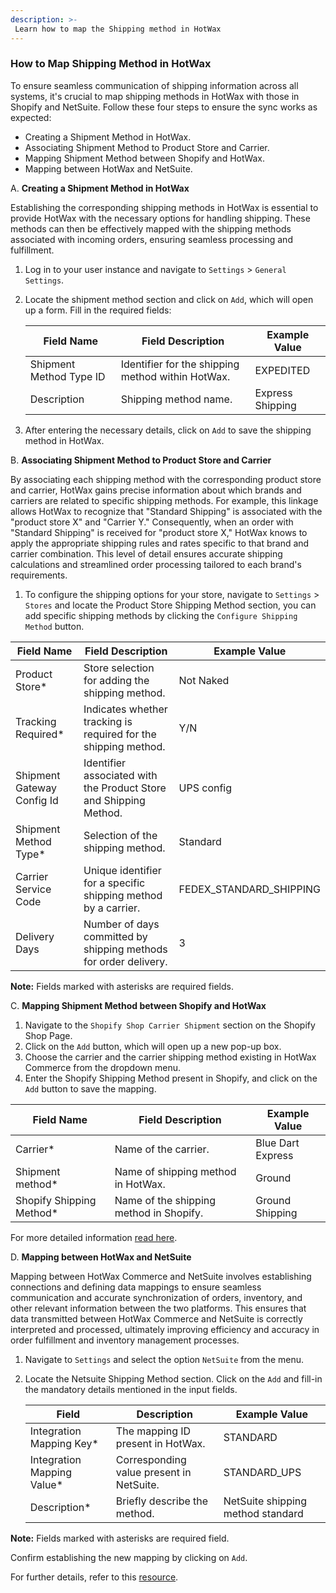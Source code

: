 ```yaml
---
description: >-
 Learn how to map the Shipping method in HotWax
---
```


### How to Map Shipping Method in HotWax

To ensure seamless communication of shipping information across all systems, it's crucial to map shipping methods in HotWax with those in Shopify and NetSuite. Follow these four steps to ensure the sync works as expected:

- Creating a Shipment Method in HotWax.
- Associating Shipment Method to Product Store and Carrier.
- Mapping Shipment Method between Shopify and HotWax.
- Mapping between HotWax and NetSuite.


A. **Creating a Shipment Method in HotWax**

Establishing the corresponding shipping methods in HotWax is essential to provide HotWax with the necessary options for handling shipping. These methods can then be effectively mapped with the shipping methods associated with incoming orders, ensuring seamless processing and fulfillment.

1. Log in to your user instance and navigate to `Settings` > `General Settings`.
2. Locate the shipment method section and click on `Add`, which will open up a form. Fill in the required fields:
     
     | Field Name             | Field Description                                    | Example Value   |
     |------------------------|------------------------------------------------------|-----------------|
     | Shipment Method Type ID| Identifier for the shipping method within HotWax.       | EXPEDITED       |
     | Description            | Shipping method name.                                | Express Shipping|

3. After entering the necessary details, click on `Add` to save the shipping method in HotWax.

B. **Associating Shipment Method to Product Store and Carrier**

By associating each shipping method with the corresponding product store and carrier, HotWax gains precise information about which brands and carriers are related to specific shipping methods. For example, this linkage allows HotWax to recognize that "Standard Shipping" is associated with the "product store X" and "Carrier Y." Consequently, when an order with "Standard Shipping" is received for "product store X," HotWax knows to apply the appropriate shipping rules and rates specific to that brand and carrier combination. This level of detail ensures accurate shipping calculations and streamlined order processing tailored to each brand's requirements.

1. To configure the shipping options for your store, navigate to `Settings` > `Stores` and locate the Product Store Shipping Method section, you can add specific shipping methods by clicking the `Configure Shipping Method` button.
   
| Field Name                 | Field Description                                                | Example Value                  |
|----------------------------|------------------------------------------------------------------|--------------------------------|
| Product Store*             | Store selection for adding the shipping method.                  | Not Naked                      |
| Tracking Required*         | Indicates whether tracking is required for the shipping method.  | Y/N                            |
| Shipment Gateway Config Id | Identifier associated with the Product Store and Shipping Method.| UPS config                     |
| Shipment Method Type*      | Selection of the shipping method.                                | Standard                       |
| Carrier Service Code       | Unique identifier for a specific shipping method by a carrier.   | FEDEX_STANDARD_SHIPPING        |
| Delivery Days              | Number of days committed by shipping methods for order delivery. | 3                              |

 **Note:** Fields marked with asterisks are required fields.

C. **Mapping Shipment Method between Shopify and HotWax**

1. Navigate to the `Shopify Shop Carrier Shipment` section on the Shopify Shop Page.
2. Click on the `Add` button, which will open up a new pop-up box.
3. Choose the carrier and the carrier shipping method existing in HotWax Commerce from the dropdown menu.
4. Enter the Shopify Shipping Method present in Shopify, and click on the `Add` button to save the mapping.

| Field Name                 | Field Description                                                | Example Value                  |
|----------------------------|------------------------------------------------------------------|--------------------------------|
| Carrier*                   | Name of the carrier.                                             | Blue Dart Express              |
| Shipment method*           | Name of shipping method in HotWax.                               | Ground                         |
| Shopify Shipping Method*   | Name of the shipping method in Shopify.                          | Ground Shipping                |

For more detailed information [read here](../../learn-shopify/shopify-setup/SetupMappings.md).

D. **Mapping between HotWax and NetSuite**

Mapping between HotWax Commerce and NetSuite involves establishing connections and defining data mappings to ensure seamless communication and accurate synchronization of orders, inventory, and other relevant information between the two platforms. This ensures that data transmitted between HotWax Commerce and NetSuite is correctly interpreted and processed, ultimately improving efficiency and accuracy in order fulfillment and inventory management processes.

1. Navigate to `Settings` and select the option `NetSuite` from the menu.
2. Locate the Netsuite Shipping Method section. Click on the `Add` and fill-in the mandatory details mentioned in the input fields.

   | Field                      | Description                                    | Example Value                       |
   |----------------------------|------------------------------------------------|-------------------------------------|
   | Integration Mapping Key*   | The mapping ID present in HotWax.              | STANDARD                            |
   | Integration Mapping Value* | Corresponding value present in NetSuite.       | STANDARD_UPS                        |  
   | Description*               | Briefly describe the method.                   | NetSuite shipping method standard   |

**Note:** Fields marked with asterisks are required field.

Confirm establishing the new mapping by clicking on `Add`.

For further details, refer to this [resource](https://docs.hotwax.co/documents/learn-netsuite/synchronization-flows/integration-mappings/shipping-methods).
